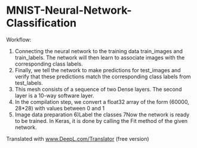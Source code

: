 # MNIST-Neural-Network-Classification
Workflow:
1) Connecting the neural network to the training data train_images and train_labels. The network will then learn to associate images with the corresponding class labels.
2) Finally, we tell the network to make predictions for test_images and verify that these predictions match the corresponding class labels from test_labels.
3) This mesh consists of a sequence of two Dense layers. The second layer is a 10-way software layer.
4) In the compilation step, we convert a float32 array of the form (60000, 28*28) with values between 0 and 1
5) Image data preparation
6)Label the classes
7Now the network is ready to be trained. In Keras, it is done by calling the Fit method of the given network. 

Translated with www.DeepL.com/Translator (free version)
